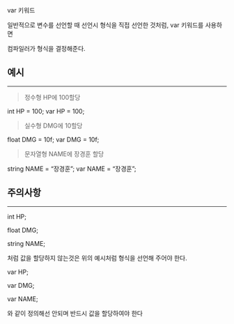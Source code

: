 var 키워드

일반적으로 변수를 선언할 때 선언시 형식을 직접 선언한 것처럼, var 키워드를 사용하면

컴파일러가 형식을 결정해준다.

## 예시

---

> 정수형 HP에 100할당

int HP = 100;
var HP = 100;
> 

> 실수형 DMG에 10할당

float DMG = 10f;
var DMG = 10f;
> 

> 문자열형 NAME에 장경훈 할당

string NAME = “장경훈”;
var NAME = “장경훈”;
> 

## 주의사항

---

int HP;

float DMG;

string NAME;

처럼 값을 할당하지 않는것은 위의 예시처럼 형식을 선언해 주어야 한다.

var HP;

var DMG;

var NAME;

와 같이 정의해선 안되며 반드시 값을 할당하여야 한다